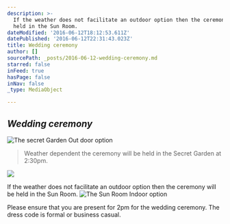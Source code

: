 ```yaml
---
description: >-
  If the weather does not facilitate an outdoor option then the ceremony will be
  held in the Sun Room.
dateModified: '2016-06-12T18:12:53.611Z'
datePublished: '2016-06-12T22:31:43.023Z'
title: Wedding ceremony
author: []
sourcePath: _posts/2016-06-12-wedding-ceremony.md
starred: false
inFeed: true
hasPage: false
inNav: false
_type: MediaObject

---
```

## _**Wedding ceremony**_
![The secret Garden Out door option](https://the-grid-user-content.s3-us-west-2.amazonaws.com/21e2730b-4c2f-49b9-9215-2e9444dd5695.jpg)

> Weather dependent the ceremony will be held in the Secret Garden at 2:30pm.

![](https://the-grid-user-content.s3-us-west-2.amazonaws.com/fcc68df1-8586-462a-9a42-b41eb90c5585.jpg)

If the weather does not facilitate an outdoor option then the ceremony will be held in the Sun Room.
![The Sun Room Indoor option](https://the-grid-user-content.s3-us-west-2.amazonaws.com/6ad31240-3f90-49dd-86ae-af4db3869a32.jpg)

Please ensure that you are present for 2pm for the wedding ceremony. The dress code is formal or business casual.